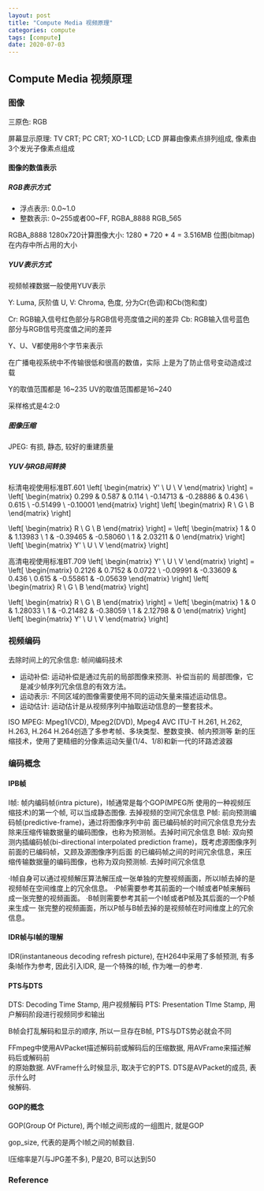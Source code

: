 ```yaml
---
layout: post
title: "Compute Media 视频原理"
categories: compute
tags: [compute]
date: 2020-07-03
---
```


## Compute Media 视频原理

### 图像
三原色: RGB

屏幕显示原理: TV CRT; PC CRT; XO-1 LCD; LCD
屏幕由像素点排列组成, 像素由3个发光子像素点组成
#### 图像的数值表示
##### RGB表示方式

* 浮点表示: 0.0~1.0
* 整数表示: 0~255或者00~FF, RGBA\_8888 RGB\_565

RGBA\_8888 1280x720计算图像大小: 1280 \* 720 \* 4 = 3.516MB
位图(bitmap)在内存中所占用的大小

##### YUV表示方式
视频帧裸数据一般使用YUV表示

Y: Luma, 灰阶值
U, V: Chroma, 色度, 分为Cr(色调)和Cb(饱和度)

Cr: RGB输入信号红色部分与RGB信号亮度值之间的差异
Cb: RGB输入信号蓝色部分与RGB信号亮度值之间的差异

Y、U、V都使用8个字节来表示

在广播电视系统中不传输很低和很高的数值，实际 上是为了防止信号变动造成过载

Y的取值范围都是 16~235
UV的取值范围都是16~240

采样格式是4:2:0

##### 图像压缩
JPEG: 有损, 静态, 较好的重建质量


##### YUV与RGB间转换

标清电视使用标准BT.601
\left[ \begin{matrix} Y' \\ U \\ V \end{matrix} \right] = \left[ \begin{matrix} 0.299 & 0.587 & 0.114 \\ -0.14713 & -0.28886 & 0.436 \\ 0.615 \\ -0.51499 \\ -0.10001 \end{matrix} \right] \left[ \begin{matrix} R \\ G \\ B \end{matrix} \right]

\left[ \begin{matrix} R \\ G \\ B \end{matrix} \right] = \left[ \begin{matrix} 1 & 0 & 1.13983 \\ 1 & -0.39465 & -0.58060 \\ 1 & 2.03211 & 0 \end{matrix} \right] \left[ \begin{matrix} Y' \\ U \\ V \end{matrix} \right]

高清电视使用标准BT.709
\left[ \begin{matrix} Y' \\ U \\ V \end{matrix} \right] = \left[ \begin{matrix} 0.2126 & 0.7152 & 0.0722 \\ -0.09991 & -0.33609 & 0.436 \\ 0.615 & -0.55861 & -0.05639 \end{matrix} \right] \left[ \begin{matrix} R \\ G \\ B \end{matrix} \right]

\left[ \begin{matrix} R \\ G \\ B \end{matrix} \right] = \left[ \begin{matrix} 1 & 0 & 1.28033 \\ 1 & -0.21482 & -0.38059 \\ 1 & 2.12798 & 0 \end{matrix} \right] \left[ \begin{matrix} Y' \\ U \\ V \end{matrix} \right]


### 视频编码

去除时间上的冗余信息: 帧间编码技术

* 运动补偿: 运动补偿是通过先前的局部图像来预测、补偿当前的 局部图像，它是减少帧序列冗余信息的有效方法。
* 运动表示: 不同区域的图像需要使用不同的运动矢量来描述运动信息。
* 运动估计: 运动估计是从视频序列中抽取运动信息的一整套技术。

ISO MPEG: Mpeg1(VCD), Mpeg2(DVD), Mpeg4 AVC
ITU-T H.261, H.262, H.263, H.264
H.264创造了多参考帧、多块类型、整数变换、帧内预测等 新的压缩技术，使用了更精细的分像素运动矢量(1/4、1/8)和新一代的环路滤波器

### 编码概念

#### IPB帧

I帧: 帧内编码帧(intra picture)，I帧通常是每个GOP(MPEG所 使用的一种视频压缩技术)的第一个帧, 可以当成静态图像. 去掉视频的空间冗余信息
P帧: 前向预测编码帧(predictive-frame)，通过将图像序列中前 面已编码帧的时间冗余信息充分去除来压缩传输数据量的编码图像，也称为预测帧。去掉时间冗余信息
B帧: 双向预测内插编码帧(bi-directional interpolated prediction frame)，既考虑源图像序列前面的已编码帧，又顾及源图像序列后面 的已编码帧之间的时间冗余信息，来压缩传输数据量的编码图像，也称为双向预测帧. 去掉时间冗余信息

·I帧自身可以通过视频解压算法解压成一张单独的完整视频画面，所以I帧去掉的是视频帧在空间维度上的冗余信息。 
·P帧需要参考其前面的一个I帧或者P帧来解码成一张完整的视频画面。
·B帧则需要参考其前一个I帧或者P帧及其后面的一个P帧来生成一 张完整的视频画面，所以P帧与B帧去掉的是视频帧在时间维度上的冗余信息。

#### IDR帧与I帧的理解

IDR(instantaneous decoding refresh picture), 在H264中采用了多帧预测, 有多条I帧作为参考,
因此引入IDR, 是一个特殊的I帧, 作为唯一的参考.

#### PTS与DTS

DTS: Decoding Time Stamp, 用户视频解码
PTS: Presentation TIme Stamp, 用户解码阶段进行视频同步和输出

B帧会打乱解码和显示的顺序, 所以一旦存在B帧, PTS与DTS势必就会不同

FFmpeg中使用AVPacket描述解码前或解码后的压缩数据, 用AVFrame来描述解码后或解码前  
的原始数据. AVFrame什么时候显示, 取决于它的PTS. DTS是AVPacket的成员, 表示什么时  
候解码.

#### GOP的概念

GOP(Group Of Picture), 两个I帧之间形成的一组图片, 就是GOP

gop\_size, 代表的是两个I帧之间的帧数目.

I压缩率是7(与JPG差不多), P是20, B可以达到50

### Reference

